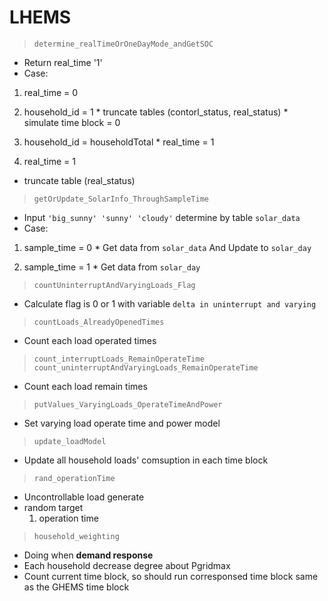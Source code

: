 # LHEMS

> `determine_realTimeOrOneDayMode_andGetSOC`
* Return real_time '1'
* Case:
1. real_time = 0 
  1. household_id = 1
    * truncate tables (contorl_status, real_status)
    * simulate time block = 0
  2. household_id = householdTotal
    * real_time = 1

2. real_time = 1
  * truncate table (real_status)

> `getOrUpdate_SolarInfo_ThroughSampleTime`
  * Input `'big_sunny' 'sunny' 'cloudy'` determine by table `solar_data`
  * Case:
  1. sample_time = 0
    * Get data from `solar_data` And Update to `solar_day`

  2. sample_time = 1
    * Get data from `solar_day`

> `countUninterruptAndVaryingLoads_Flag`
* Calculate flag is 0 or 1 with variable `delta in uninterrupt and varying` 

> `countLoads_AlreadyOpenedTimes`
  * Count each load operated times

> `count_interruptLoads_RemainOperateTime`
> `count_uninterruptAndVaryingLoads_RemainOperateTime`
  * Count each load remain times

> `putValues_VaryingLoads_OperateTimeAndPower`
  * Set varying load operate time and power model

> `update_loadModel`
  * Update all household loads' comsuption in each time block

> `rand_operationTime`
  * Uncontrollable load generate
  * random target 
    1. operation time

> `household_weighting`
  * Doing when **demand response**
  * Each household decrease degree about Pgridmax
  * Count current time block, so should run corresponsed time block same as the GHEMS time block